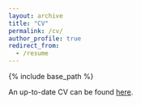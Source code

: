```yaml
---
layout: archive
title: "CV"
permalink: /cv/
author_profile: true
redirect_from:
  - /resume
---
```


{% include base_path %}

An up-to-date CV can be found [here](https://polpsychjoe.github.io/files/Joe%20Phillips%20CV.pdf).
